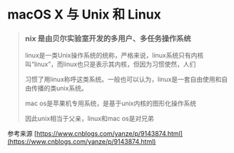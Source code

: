 # macOS X 与 Unix 和 Linux

> ### nix 是由贝尔实验室开发的多用户、多任务操作系统
>
> linux是一类Unix操作系统的统称，严格来说，linux系统只有内核叫“linux”，而linux也只是表示其内核，但因为习惯使然，人们
>
> 习惯了用linux称呼这类系统。一般也可以认为，linux是一套自由使用和自由传播的类unix系统。
>
> mac os是苹果机专用系统，是基于unix内核的图形化操作系统
>
> 因此unix相当于父亲，linux和mac os是对兄弟

 参考来源  [https://www.cnblogs.com/yanze/p/9143874.html](https://www.cnblogs.com/yanze/p/9143874.html)

